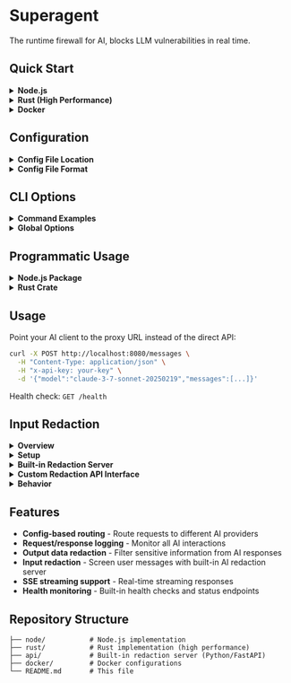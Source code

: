 # Superagent

The runtime firewall for AI, blocks LLM vulnerabilities in real time.

## Quick Start

<details>
<summary><strong>Node.js</strong></summary>

Global installation:
```bash
npm i -g ai-proxy
ai-proxy start
```

Or run locally:
```bash
cd node/
npm install
npm start

# With custom config file
npm start -- --config=/path/to/vibekit.yaml
```
</details>

<details>
<summary><strong>Rust (High Performance)</strong></summary>

Global installation:
```bash
cargo install ai-proxy
ai-proxy start
```

Or build locally:
```bash
cd rust/
cargo build --release
./target/release/ai-proxy start

# With custom config file
./target/release/ai-proxy start --config=/path/to/vibekit.yaml

# With redaction API for input screening
./target/release/ai-proxy start --redaction-api-url=http://localhost:3000/redact
```
</details>

<details>
<summary><strong>Docker</strong></summary>

**Single Container:**
```bash
# Node.js proxy
docker build -f docker/Dockerfile.node -t ai-proxy .
docker run -p 8080:8080 -v ./vibekit.yaml:/app/vibekit.yaml ai-proxy

# Redaction API
docker build -f docker/Dockerfile.api -t ai-proxy-redaction-api .
docker run -p 3000:3000 ai-proxy-redaction-api
```

**Full Stack with Docker Compose:**
```bash
# Start all services (proxy + redaction API)
docker-compose -f docker/docker-compose.yml up -d

# Start specific services
docker-compose -f docker/docker-compose.yml up -d redaction-api
docker-compose -f docker/docker-compose.yml up -d ai-proxy-node

# View logs
docker-compose -f docker/docker-compose.yml logs -f redaction-api
```
</details>

## Configuration

<details>
<summary><strong>Config File Location</strong></summary>

By default, both implementations look for `vibekit.yaml` in the current working directory. You can specify a custom config file path using the `--config` parameter:

```bash
# Node.js
npm start -- --config=/etc/vibekit/vibekit.yaml

# Rust
./target/release/ai-proxy start --config=/etc/vibekit/vibekit.yaml
```
</details>

<details>
<summary><strong>Config File Format</strong></summary>

Edit `vibekit.yaml` to add models and API endpoints:

```yaml
models:
  - model_name: "gpt-4o"
    provider: "openai"
    api_base: "https://api.openai.com"
  
  - model_name: "claude-3-7-sonnet-20250219"
    provider: "anthropic"
    api_base: "https://api.anthropic.com/v1"
```
</details>

## CLI Options

<details>
<summary><strong>Command Examples</strong></summary>

Both Node.js and Rust implementations support the following CLI options:

```bash
# Basic usage
ai-proxy start --port 8080

# With custom config
ai-proxy start --port 8080 --config=/path/to/vibekit.yaml

# With redaction API for input screening
ai-proxy start --redaction-api-url=http://localhost:3000/redact

# Background mode (daemon)
ai-proxy start --daemon

# Server management
ai-proxy stop --port 8080
ai-proxy status --port 8080
```
</details>

<details>
<summary><strong>Global Options</strong></summary>

- `-p, --port <PORT>`: Port to run on (default: 8080)
- `-c, --config <PATH>`: Path to vibekit.yaml file (default: vibekit.yaml)
- `--redaction-api-url <URL>`: URL for redaction API to screen user messages
- `-d, --daemon`: Run in background (start command only)
</details>

## Programmatic Usage

<details>
<summary><strong>Node.js Package</strong></summary>

Install the package:
```bash
npm install ai-proxy
```

Create a server programmatically:
```javascript
import ProxyServer from 'ai-proxy';

const port = 8080;
const configPath = './vibekit.yaml'; // optional, defaults to 'vibekit.yaml'
const redactionApiUrl = 'http://localhost:3000/redact'; // optional
const proxy = new ProxyServer(port, configPath, redactionApiUrl);

// Start the server
await proxy.start();

// Graceful shutdown
process.on('SIGINT', () => {
  proxy.stop();
  process.exit(0);
});
```
</details>

<details>
<summary><strong>Rust Crate</strong></summary>

Add to your `Cargo.toml`:
```toml
[dependencies]
ai-proxy = "0.0.1"
```

Create a server programmatically:
```rust
use ai_proxy::ProxyServer;

#[tokio::main]
async fn main() -> Result<(), Box<dyn std::error::Error>> {
    let port = 8080;
    let config_path = Some("./vibekit.yaml".to_string()); // optional
    let redaction_api_url = Some("http://localhost:3000/redact".to_string()); // optional
    
    let server = ProxyServer::new(port, config_path, redaction_api_url).await?;
    
    // Start the server (this blocks)
    server.start().await?;
    
    Ok(())
}
```
</details>

## Usage

Point your AI client to the proxy URL instead of the direct API:

```bash
curl -X POST http://localhost:8080/messages \
  -H "Content-Type: application/json" \
  -H "x-api-key: your-key" \
  -d '{"model":"claude-3-7-sonnet-20250219","messages":[...]}'
```

Health check: `GET /health`

## Input Redaction

<details>
<summary><strong>Overview</strong></summary>

Superagent Proxy supports optional pre-request redaction by calling an external redaction API to screen user messages before forwarding them to AI providers.
</details>

<details>
<summary><strong>Setup</strong></summary>

Configure the redaction API URL using either:

**Command Line:**
```bash
# Rust
./target/release/ai-proxy start --redaction-api-url=http://localhost:3000/redact

# Node.js (via environment variable)
VIBEKIT_REDACTION_API_URL=http://localhost:3000/redact node src/index.js
```

**Environment Variable:**
```bash
export VIBEKIT_REDACTION_API_URL=http://localhost:3000/redact
ai-proxy start
```
</details>

<details>
<summary><strong>Built-in Redaction Server</strong></summary>

Superagent includes a built-in redaction server powered by a fine-tuned Gemma 3 270M model:

```bash
# Start the redaction server
cd api/
./start.sh

# Start Superagent with redaction enabled
./target/release/ai-proxy start --redaction-api-url=http://localhost:3000/redact
```

The redaction server:
- Uses a fine-tuned Gemma 3 270M GGUF model for efficient inference
- Automatically downloads the model on first run
- Replaces sensitive data with `[REDACTED]`, prompt injections with `[INJECTION]`, and backdoors with `[BACKDOOR]`
- Runs on port 3000 by default
</details>

<details>
<summary><strong>Custom Redaction API Interface</strong></summary>

You can also implement your own redaction API that accepts POST requests with this format:

**Request:**
```json
{
  "prompt": "user's message content"
}
```

**Response:**
```json
{
  "redacted_prompt": "redacted version of the content"
}
```
</details>

<details>
<summary><strong>Behavior</strong></summary>

- **Only user messages** with `role: "user"` are sent for redaction
- **All content types** are supported: simple strings and complex content blocks
- **Graceful fallback**: If redaction fails, the original content is used
- **No impact**: When no redaction URL is provided, requests are processed normally
</details>

## Features

- **Config-based routing** - Route requests to different AI providers
- **Request/response logging** - Monitor all AI interactions
- **Output data redaction** - Filter sensitive information from AI responses  
- **Input redaction** - Screen user messages with built-in AI redaction server
- **SSE streaming support** - Real-time streaming responses
- **Health monitoring** - Built-in health checks and status endpoints

## Repository Structure

```
├── node/           # Node.js implementation
├── rust/           # Rust implementation (high performance)
├── api/            # Built-in redaction server (Python/FastAPI)
├── docker/         # Docker configurations
└── README.md       # This file
```